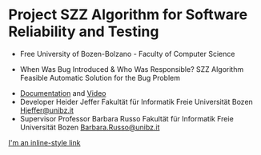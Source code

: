 # Project SZZ Algorithm for Software Reliability and Testing
- Free University of Bozen-Bolzano - Faculty of Computer Science
* When Was Bug Introduced & Who Was Responsible? SZZ Algorithm Feasible Automatic Solution for the Bug Problem
- [Documentation](https://github.com/HeiderJeffer/Project-SZZ-Algorithm-for-Software-Reliability-and-Testing/blob/main/SZZ%20Solution%20Video%20%2B%20Document%20%20by%20Heider%20Jeffer/SZZ%20Algorithm%20Document%20unibz.pdf) and [Video](https://github.com/HeiderJeffer/Project-SZZ-Algorithm-for-Software-Reliability-and-Testing/blob/main/SZZ%20Solution%20Video%20%2B%20Document%20%20by%20Heider%20Jeffer/SZZ%20Algorithm%20unibz.mp4)
- Developer
Heider Jeffer
Fakultät für Informatik
Freie Universität Bozen
Hjeffer@unibz.it
- Supervisor
Professor Barbara Russo
Fakultät für Informatik
Freie Universität Bozen
Barbara.Russo@unibz.it

[I'm an inline-style link](https://www.google.com)

